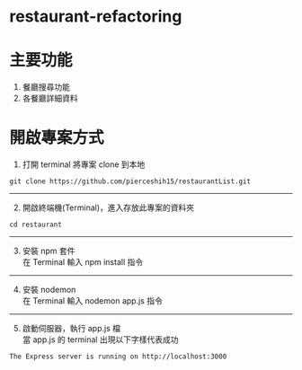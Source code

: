 ﻿# restaurant-refactoring

主要功能
===
1. 餐廳搜尋功能
2. 各餐廳詳細資料 <br>

開啟專案方式
===
1. 打開 terminal 將專案 clone 到本地 <br>
```
git clone https://github.com/pierceshih15/restaurantList.git
```
---
2. 開啟終端機(Terminal)，進入存放此專案的資料夾 <br>
```
cd restaurant
```
---
3. 安裝 npm 套件 <br>
在 Terminal 輸入 npm install 指令 <br>
---
4. 安裝 nodemon <br>
在 Terminal 輸入 nodemon app.js 指令 <br>
---
5. 啟動伺服器，執行 app.js 檔 <br>
當 app.js 的 terminal 出現以下字樣代表成功
```
The Express server is running on http://localhost:3000
```
